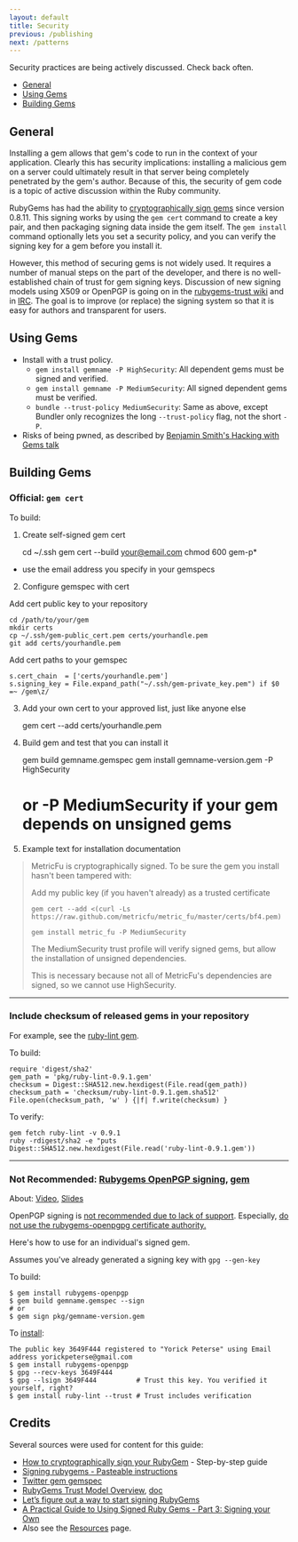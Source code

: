 ```yaml
---
layout: default
title: Security
previous: /publishing
next: /patterns
---
```


Security practices are being actively discussed. Check back often.

* [General](#general)
* [Using Gems](#using_gems)
* [Building Gems](#building_gems)

General
-------

Installing a gem allows that gem's code to run in the context of your
application. Clearly this has security implications: installing a malicious gem
on a server could ultimately result in that server being completely penetrated
by the gem's author. Because of this, the security of gem code is a topic of
active discussion within the Ruby community.

RubyGems has had the ability to [cryptographically sign
gems](http://rubygems.rubyforge.org/rubygems-update/Gem/Security.html) since version 0.8.11. This
signing works by using the `gem cert` command to create a key pair, and then
packaging signing data inside the gem itself. The `gem install` command
optionally lets you set a security policy, and you can verify the signing key
for a gem before you install it.

However, this method of securing gems is not widely used. It requires a number
of manual steps on the part of the developer, and there is no well-established
chain of trust for gem signing keys. Discussion of new signing models using
X509 or OpenPGP is going on in the [rubygems-trust
wiki](https://github.com/rubygems-trust/rubygems.org/wiki/_pages) and
in [IRC](irc://chat.freenode.net/#rubygems-trust). The goal is to improve (or
replace) the signing system so that it is easy for authors and transparent for
users.

Using Gems
-------

* Install with a trust policy.
  * `gem install gemname -P HighSecurity`: All dependent gems must be signed and verified.
  * `gem install gemname -P MediumSecurity`: All signed dependent gems must be verified.
  * `bundle --trust-policy MediumSecurity`: Same as above, except Bundler only recognizes
    the long `--trust-policy` flag, not the short `-P`.
* Risks of being pwned, as described by [Benjamin Smith's Hacking with Gems talk](http://lanyrd.com/2013/rulu/scgxzr/)

Building Gems
-------

### Official: `gem cert`

To build:

1) Create self-signed gem cert

    cd ~/.ssh
    gem cert --build your@email.com
    chmod 600 gem-p*

- use the email address you specify in your gemspecs

2) Configure gemspec with cert

Add cert public key to your repository

    cd /path/to/your/gem
    mkdir certs
    cp ~/.ssh/gem-public_cert.pem certs/yourhandle.pem
    git add certs/yourhandle.pem

Add cert paths to your gemspec

    s.cert_chain  = ['certs/yourhandle.pem']
    s.signing_key = File.expand_path("~/.ssh/gem-private_key.pem") if $0 =~ /gem\z/

3) Add your own cert to your approved list, just like anyone else

    gem cert --add certs/yourhandle.pem

4) Build gem and test that you can install it

    gem build gemname.gemspec
    gem install gemname-version.gem -P HighSecurity
    # or -P MediumSecurity if your gem depends on unsigned gems

5) Example text for installation documentation

> MetricFu is cryptographically signed. To be sure the gem you install hasn't been tampered with:
>
> Add my public key (if you haven't already) as a trusted certificate
>
> `gem cert --add <(curl -Ls https://raw.github.com/metricfu/metric_fu/master/certs/bf4.pem)`
>
> `gem install metric_fu -P MediumSecurity`
>
> The MediumSecurity trust profile will verify signed gems, but allow the installation of unsigned dependencies.
>
> This is necessary because not all of MetricFu's dependencies are signed, so we cannot use HighSecurity.

-------

### Include checksum of released gems in your repository

For example, see the [ruby-lint gem](https://github.com/YorickPeterse/ruby-lint/blob/0858d8f841f604398f40ba3a40777d68c03a543b/task/checksum.rake).

To build:

    require 'digest/sha2'
    gem_path = 'pkg/ruby-lint-0.9.1.gem'
    checksum = Digest::SHA512.new.hexdigest(File.read(gem_path))
    checksum_path = 'checksum/ruby-lint-0.9.1.gem.sha512'
    File.open(checksum_path, 'w' ) {|f| f.write(checksum) }

To verify:

    gem fetch ruby-lint -v 0.9.1
    ruby -rdigest/sha2 -e "puts Digest::SHA512.new.hexdigest(File.read('ruby-lint-0.9.1.gem'))

-------

### Not Recommended: [Rubygems OpenPGP signing](https://web.archive.org/web/20130914152133/http://www.rubygems-openpgp-ca.org/), [gem](https://github.com/grant-olson/rubygems-openpgp)
About: [Video](https://vimeo.com/59297058), [Slides](https://docs.google.com/a/grant-olson.net/viewer?a=v&pid=sites&srcid=Z3JhbnQtb2xzb24ubmV0fGdyYW50LXMtc3R1ZmZ8Z3g6MTg5MWZkNjU3ZGEyZDY5Yg)

OpenPGP signing is [not recommended due to lack of support](http://www.rubygems-openpgp-ca.org/blog/nobody-cares-about-signed-gems.html).
Especially, [do not use the rubygems-openpgpg certificate authority.](https://github.com/grant-olson/rubygems-openpgp/issues/34#issuecomment-29006704)

Here's how to use for an individual's signed gem.

Assumes you've already generated a signing key with `gpg --gen-key`

To build:

    $ gem install rubygems-openpgp
    $ gem build gemname.gemspec --sign
    # or
    $ gem sign pkg/gemname-version.gem

To [install](https://github.com/grant-olson/stackdriver-ruby/blob/505d928/README.md#software-verification):

    The public key 3649F444 registered to "Yorick Peterse" using Email address yorickpeterse@gmail.com
    $ gem install rubygems-openpgp
    $ gpg --recv-keys 3649F444
    $ gpg --lsign 3649F444          # Trust this key. You verified it yourself, right?
    $ gem install ruby-lint --trust # Trust includes verification

Credits
-------

Several sources were used for content for this guide:

* [How to cryptographically sign your RubyGem](http://www.benjaminfleischer.com/2013/11/08/how-to-sign-your-rubygem-cert/) - Step-by-step guide
* [Signing rubygems - Pasteable instructions](http://developer.zendesk.com/blog/2013/02/03/signing-gems/)
* [Twitter gem gemspec](https://github.com/sferik/twitter/blob/master/twitter.gemspec)
* [RubyGems Trust Model Overview](https://github.com/rubygems-trust/rubygems.org/wiki/Overview), [doc](http://goo.gl/ybFIO)
* [Let’s figure out a way to start signing RubyGems](http://tonyarcieri.com/lets-figure-out-a-way-to-start-signing-rubygems)
* [A Practical Guide to Using Signed Ruby Gems - Part 3: Signing your Own](http://blog.meldium.com/home/2013/3/6/signing-gems-how-to)
* Also see the [Resources](/resources) page.
